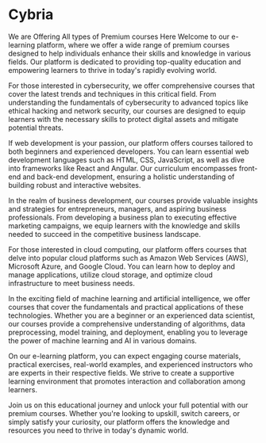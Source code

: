 # Cybria
We are Offering All types of Premium courses Here
Welcome to our e-learning platform, where we offer a wide range of premium courses designed to help individuals enhance their skills and knowledge in various fields. Our platform is dedicated to providing top-quality education and empowering learners to thrive in today's rapidly evolving world.

For those interested in cybersecurity, we offer comprehensive courses that cover the latest trends and techniques in this critical field. From understanding the fundamentals of cybersecurity to advanced topics like ethical hacking and network security, our courses are designed to equip learners with the necessary skills to protect digital assets and mitigate potential threats.

If web development is your passion, our platform offers courses tailored to both beginners and experienced developers. You can learn essential web development languages such as HTML, CSS, JavaScript, as well as dive into frameworks like React and Angular. Our curriculum encompasses front-end and back-end development, ensuring a holistic understanding of building robust and interactive websites.

In the realm of business development, our courses provide valuable insights and strategies for entrepreneurs, managers, and aspiring business professionals. From developing a business plan to executing effective marketing campaigns, we equip learners with the knowledge and skills needed to succeed in the competitive business landscape.

For those interested in cloud computing, our platform offers courses that delve into popular cloud platforms such as Amazon Web Services (AWS), Microsoft Azure, and Google Cloud. You can learn how to deploy and manage applications, utilize cloud storage, and optimize cloud infrastructure to meet business needs.

In the exciting field of machine learning and artificial intelligence, we offer courses that cover the fundamentals and practical applications of these technologies. Whether you are a beginner or an experienced data scientist, our courses provide a comprehensive understanding of algorithms, data preprocessing, model training, and deployment, enabling you to leverage the power of machine learning and AI in various domains.

On our e-learning platform, you can expect engaging course materials, practical exercises, real-world examples, and experienced instructors who are experts in their respective fields. We strive to create a supportive learning environment that promotes interaction and collaboration among learners.

Join us on this educational journey and unlock your full potential with our premium courses. Whether you're looking to upskill, switch careers, or simply satisfy your curiosity, our platform offers the knowledge and resources you need to thrive in today's dynamic world.
